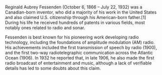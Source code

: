

Reginald Aubrey Fessenden (October 6, 1866 – July 22, 1932) was a Canadian-born inventor, who did a majority of his work in the United States and also claimed U.S. citizenship through his American-born father.[1] During his life he received hundreds of patents in various fields, most notably ones related to radio and sonar.

Fessenden is best known for his pioneering work developing radio technology, including the foundations of amplitude modulation (AM) radio. His achievements included the first transmission of speech by radio (1900), and the first two-way radiotelegraphic communication across the Atlantic Ocean (1906). In 1932 he reported that, in late 1906, he also made the first radio broadcast of entertainment and music, although a lack of verifiable details has led to some doubts about this claim.